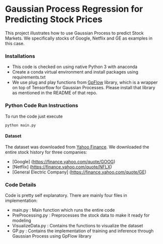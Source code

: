 # Gaussian Process Regression for Predicting Stock Prices

<p>This project illustrates how to use Gaussian Process to predict Stock Markets. We specifically stocks of Google, Netflix and GE as examples in this case.</p>


### Installations
* This code is checked on using native Python 3 with anaconda
* Create a conda virtual environment and install packages using requirements.txt
* We use plug and play functions from [GpFlow](https://github.com/GPflow/GPflow) library, which is a wrapper on top of Tensorflow for Gaussian Processes. Please install that library as mentioned in the README of that repo.




### Python Code Run Instructions
To run the code just execute
```
python main.py
```

#### Dataset
The dataset was downloaded from [Yahoo Finance](https://finance.yahoo.com). We downloaded the entire stock history for three companies:
* [Google] (https://finance.yahoo.com/quote/GOOG)
* [Netflix] (https://finance.yahoo.com/quote/NFLX)
* [General Electric Company] (https://finance.yahoo.com/quote/GE)  


### Code Details
Code is pretty self explanatory. There are mainly four files in implementation:

* main.py :  Main function which runs the entire code
* PreProcessing.py :  Preprocesses the stock data to make it ready for modeling
* VisualizeData.py : Contains the functions to visualize the dataset
* GP.py : Contains the implementation of training and inference through Gaussian Process using GpFlow library


